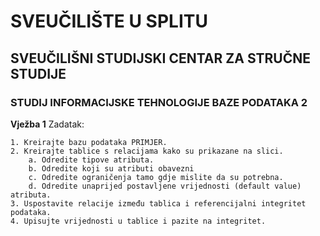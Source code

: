 # SVEUČILIŠTE U SPLITU
## SVEUČILIŠNI STUDIJSKI CENTAR ZA STRUČNE STUDIJE
### STUDIJ INFORMACIJSKE TEHNOLOGIJE BAZE PODATAKA 2

**Vježba 1**
Zadatak:

    1. Kreirajte bazu podataka PRIMJER.
    2. Kreirajte tablice s relacijama kako su prikazane na slici.
        a. Odredite tipove atributa.
        b. Odredite koji su atributi obavezni
        c. Odredite ograničenja tamo gdje mislite da su potrebna.
        d. Odredite unaprijed postavljene vrijednosti (default value) atributa.
    3. Uspostavite relacije između tablica i referencijalni integritet podataka.
    4. Upisujte vrijednosti u tablice i pazite na integritet.
